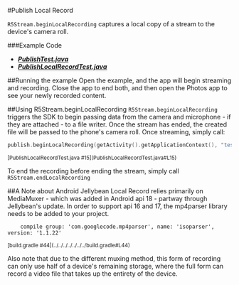 #Publish Local Record

`R5Stream.beginLocalRecording` captures a local copy of a stream to the device's camera roll.

###Example Code
- ***[PublishTest.java](../PublishTest/PublishTest.java)***
- ***[PublishLocalRecordTest.java](PublishLocalRecordTest.java)***

##Running the example
Open the example, and the app will begin streaming and recording. Close the app to end both, and then open the Photos app to see your newly recorded content.

##Using R5Stream.beginLocalRecording
`R5Stream.beginLocalRecording` triggers the SDK to begin passing data from the camera and microphone - if they are attached - to a file writer. Once the stream has ended, the created file will be passed to the phone's camera roll. Once streaming, simply call:

```Swift
publish.beginLocalRecording(getActivity().getApplicationContext(), "testRecord");
```
<sub>
[PublishLocalRecordTest.java #15](PublishLocalRecordTest.java#L15)
</sub>

To end the recording before ending the stream, simply call `R5Stream.endLocalRecording`

##A Note about Android Jellybean
Local Record relies primarily on MediaMuxer - which was added in Android api 18 - partway through Jellybean's update. In order to support api 16 and 17, the mp4parser library needs to be added to your project.

```
    compile group: 'com.googlecode.mp4parser', name: 'isoparser', version: '1.1.22'
```
<sub>
[build.gradle #44](../../../../../../../build.gradle#L44)
</sub>

Also note that due to the different muxing method, this form of recording can only use half of a device's remaining storage, where the full form can record a video file that takes up the entirety of the device.

